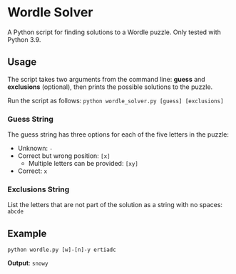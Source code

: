 # Wordle Solver

A Python script for finding solutions to a Wordle puzzle. Only tested with Python 3.9.

 ## Usage

The script takes two arguments from the command line: **guess** and **exclusions** (optional), then prints the possible solutions to the puzzle.

Run the script as follows: `python wordle_solver.py [guess] [exclusions]`

### Guess String

The guess string has three options for each of the five letters in the puzzle:

* Unknown: `-`
* Correct but wrong position: `[x]`
  * Multiple letters can be provided: `[xy]`
* Correct: `x`

### Exclusions String

List the letters that are not part of the solution as a string with no spaces: `abcde`

## Example

`python wordle.py [w]-[n]-y ertiadc`

**Output**: `snowy`



